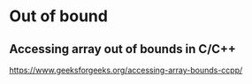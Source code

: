 # Out of bound

## Accessing array out of bounds in C/C++

https://www.geeksforgeeks.org/accessing-array-bounds-ccpp/